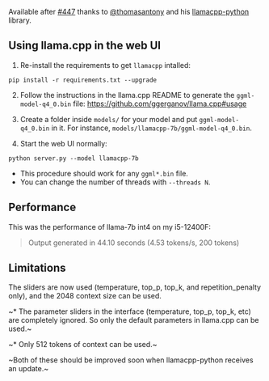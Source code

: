 Available after [#447](https://github.com/oobabooga/text-generation-webui/pull/447) thanks to [@thomasantony](https://github.com/thomasantony) and his [llamacpp-python](https://github.com/thomasantony/llamacpp-python) library.

## Using llama.cpp in the web UI

1. Re-install the requirements to get `llamacpp` intalled:

```
pip install -r requirements.txt --upgrade
```

2. Follow the instructions in the llama.cpp README to generate the `ggml-model-q4_0.bin` file: https://github.com/ggerganov/llama.cpp#usage

3. Create a folder inside `models/` for your model and put `ggml-model-q4_0.bin` in it. For instance, `models/llamacpp-7b/ggml-model-q4_0.bin`.

4. Start the web UI normally:

```
python server.py --model llamacpp-7b
```

* This procedure should work for any `ggml*.bin` file.
* You can change the number of threads with `--threads N`.

## Performance

This was the performance of llama-7b int4 on my i5-12400F:

> Output generated in 44.10 seconds (4.53 tokens/s, 200 tokens)

## Limitations

The sliders are now used (temperature, top_p, top_k, and repetition_penalty only), and the 2048 context size can be used.

~* The parameter sliders in the interface (temperature, top_p, top_k, etc) are completely ignored. So only the default parameters in llama.cpp can be used.~

~* Only 512 tokens of context can be used.~

~Both of these should be improved soon when llamacpp-python receives an update.~

